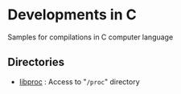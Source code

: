 # Developments in C
Samples for compilations in C computer language

## Directories
* [libproc](libproc) : Access to "`/proc`" directory
